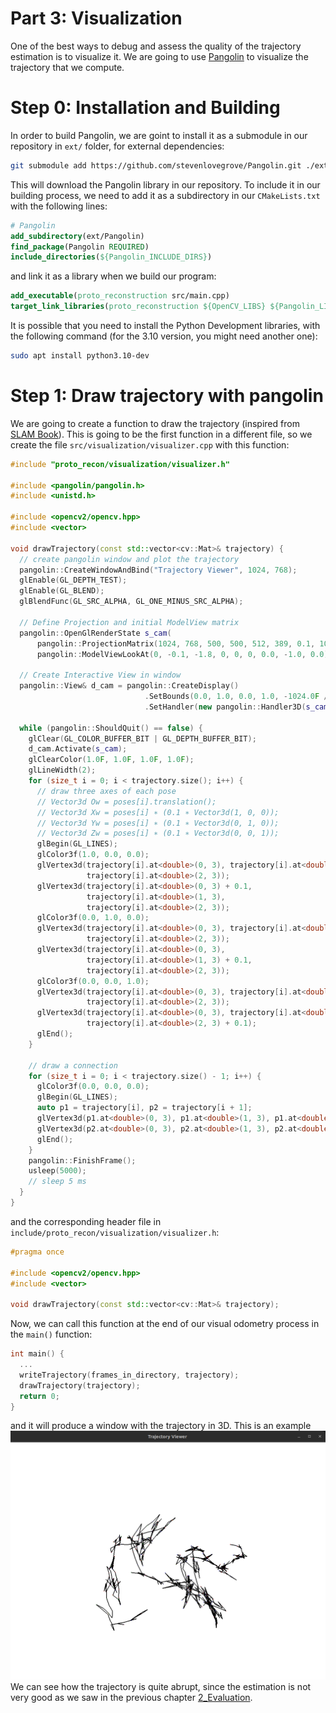 # Part 3: Visualization
One of the best ways to debug and assess the quality of the trajectory estimation is to visualize it. We are going to use [Pangolin](https://github.com/stevenlovegrove/Pangolin) to visualize the trajectory that we compute.

# Step 0: Installation and Building
In order to build Pangolin, we are goint to install it as a submodule in our repository in `ext/` folder, for external dependencies:
```bash
git submodule add https://github.com/stevenlovegrove/Pangolin.git ./ext/Pangolin
```
This will download the Pangolin library in our repository. To include it in our building process, we need to add it as a subdirectory in our `CMakeLists.txt` with the following lines:
```cmake
# Pangolin
add_subdirectory(ext/Pangolin)
find_package(Pangolin REQUIRED)
include_directories(${Pangolin_INCLUDE_DIRS})
```
and link it as a library when we build our program:
```cmake
add_executable(proto_reconstruction src/main.cpp)
target_link_libraries(proto_reconstruction ${OpenCV_LIBS} ${Pangolin_LIBRARIES})
```
It is possible that you need to install the Python Development libraries, with the following command (for the 3.10 version, you might need another one):
```bash
sudo apt install python3.10-dev
```

# Step 1: Draw trajectory with pangolin
We are going to create a function to draw the trajectory (inspired from [SLAM Book](https://github.com/gaoxiang12/slambook2)). This is going to be the first function in a different file, so we create the file `src/visualization/visualizer.cpp` with this function:
```c++
#include "proto_recon/visualization/visualizer.h"

#include <pangolin/pangolin.h>
#include <unistd.h>

#include <opencv2/opencv.hpp>
#include <vector>

void drawTrajectory(const std::vector<cv::Mat>& trajectory) {
  // create pangolin window and plot the trajectory
  pangolin::CreateWindowAndBind("Trajectory Viewer", 1024, 768);
  glEnable(GL_DEPTH_TEST);
  glEnable(GL_BLEND);
  glBlendFunc(GL_SRC_ALPHA, GL_ONE_MINUS_SRC_ALPHA);

  // Define Projection and initial ModelView matrix
  pangolin::OpenGlRenderState s_cam(
      pangolin::ProjectionMatrix(1024, 768, 500, 500, 512, 389, 0.1, 1000),
      pangolin::ModelViewLookAt(0, -0.1, -1.8, 0, 0, 0, 0.0, -1.0, 0.0));

  // Create Interactive View in window
  pangolin::View& d_cam = pangolin::CreateDisplay()
                              .SetBounds(0.0, 1.0, 0.0, 1.0, -1024.0F / 768.0F)
                              .SetHandler(new pangolin::Handler3D(s_cam));

  while (pangolin::ShouldQuit() == false) {
    glClear(GL_COLOR_BUFFER_BIT | GL_DEPTH_BUFFER_BIT);
    d_cam.Activate(s_cam);
    glClearColor(1.0F, 1.0F, 1.0F, 1.0F);
    glLineWidth(2);
    for (size_t i = 0; i < trajectory.size(); i++) {
      // draw three axes of each pose
      // Vector3d Ow = poses[i].translation();
      // Vector3d Xw = poses[i] ∗ (0.1 ∗ Vector3d(1, 0, 0));
      // Vector3d Yw = poses[i] ∗ (0.1 ∗ Vector3d(0, 1, 0));
      // Vector3d Zw = poses[i] ∗ (0.1 ∗ Vector3d(0, 0, 1));
      glBegin(GL_LINES);
      glColor3f(1.0, 0.0, 0.0);
      glVertex3d(trajectory[i].at<double>(0, 3), trajectory[i].at<double>(1, 3),
                 trajectory[i].at<double>(2, 3));
      glVertex3d(trajectory[i].at<double>(0, 3) + 0.1,
                 trajectory[i].at<double>(1, 3),
                 trajectory[i].at<double>(2, 3));
      glColor3f(0.0, 1.0, 0.0);
      glVertex3d(trajectory[i].at<double>(0, 3), trajectory[i].at<double>(1, 3),
                 trajectory[i].at<double>(2, 3));
      glVertex3d(trajectory[i].at<double>(0, 3),
                 trajectory[i].at<double>(1, 3) + 0.1,
                 trajectory[i].at<double>(2, 3));
      glColor3f(0.0, 0.0, 1.0);
      glVertex3d(trajectory[i].at<double>(0, 3), trajectory[i].at<double>(1, 3),
                 trajectory[i].at<double>(2, 3));
      glVertex3d(trajectory[i].at<double>(0, 3), trajectory[i].at<double>(1, 3),
                 trajectory[i].at<double>(2, 3) + 0.1);
      glEnd();
    }

    // draw a connection
    for (size_t i = 0; i < trajectory.size() - 1; i++) {
      glColor3f(0.0, 0.0, 0.0);
      glBegin(GL_LINES);
      auto p1 = trajectory[i], p2 = trajectory[i + 1];
      glVertex3d(p1.at<double>(0, 3), p1.at<double>(1, 3), p1.at<double>(2, 3));
      glVertex3d(p2.at<double>(0, 3), p2.at<double>(1, 3), p2.at<double>(2, 3));
      glEnd();
    }
    pangolin::FinishFrame();
    usleep(5000);
    // sleep 5 ms
  }
}
```
and the corresponding header file in `include/proto_recon/visualization/visualizer.h`:
````c++
#pragma once

#include <opencv2/opencv.hpp>
#include <vector>

void drawTrajectory(const std::vector<cv::Mat>& trajectory);
````
Now, we can call this function at the end of our visual odometry process in the `main()` function:
```c++
int main() {
  ...
  writeTrajectory(frames_in_directory, trajectory);
  drawTrajectory(trajectory);
  return 0;
}
```
and it will produce a window with the trajectory in 3D. This is an example ![Trajectory](./img/3_Visualization_trajectory.png)
We can see how the trajectory is quite abrupt, since the estimation is not very good as we saw in the previous chapter [2_Evaluation](2_Evaluation.md).